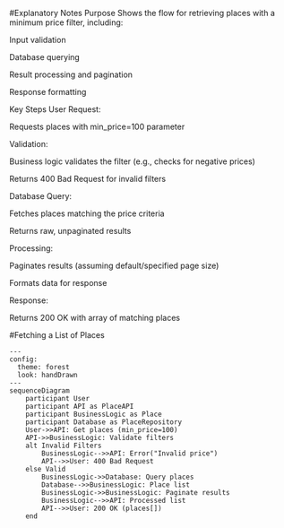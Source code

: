 
#Explanatory Notes
Purpose
Shows the flow for retrieving places with a minimum price filter, including:

Input validation

Database querying

Result processing and pagination

Response formatting

Key Steps
User Request:

Requests places with min_price=100 parameter

Validation:

Business logic validates the filter (e.g., checks for negative prices)

Returns 400 Bad Request for invalid filters

Database Query:

Fetches places matching the price criteria

Returns raw, unpaginated results

Processing:

Paginates results (assuming default/specified page size)

Formats data for response

Response:

Returns 200 OK with array of matching places



#Fetching a List of Places

```mermaid
---
config:
  theme: forest
  look: handDrawn
---
sequenceDiagram
    participant User
    participant API as PlaceAPI
    participant BusinessLogic as Place
    participant Database as PlaceRepository
    User->>API: Get places (min_price=100)
    API->>BusinessLogic: Validate filters
    alt Invalid Filters
        BusinessLogic-->>API: Error("Invalid price")
        API-->>User: 400 Bad Request
    else Valid
        BusinessLogic->>Database: Query places
        Database-->>BusinessLogic: Place list
        BusinessLogic->>BusinessLogic: Paginate results
        BusinessLogic-->>API: Processed list
        API-->>User: 200 OK (places[])
    end
